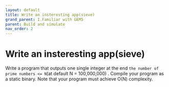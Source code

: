 ```yaml
---
layout: default
title: Write an insteresting app(sieve)
grand_parent: I.Familiar with GEM5
parent: Build and simulate
nav_order: 2
---
```


# Write an insteresting app(sieve)

Write a program that outputs one single integer at the end `the number of prime numbers <= N`(at default N = 100,000,000) . Compile your program as a static binary. Note that your program must achieve O(N) complexity.